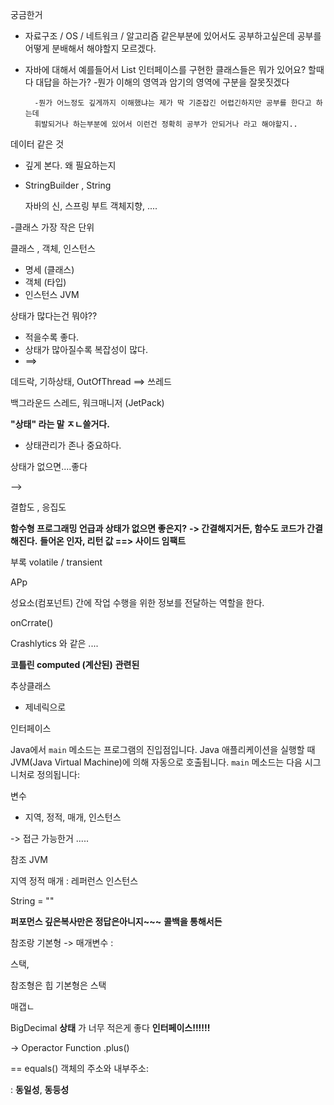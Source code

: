 궁금한거
- 자료구조 / OS / 네트워크 / 알고리즘 같은부분에 있어서도 공부하고싶은데 공부를 어떻게 분배해서 해야할지 모르겠다.

- 자바에 대해서 예를들어서  List 인터페이스를 구현한 클래스들은 뭐가 있어요? 할때 다 대답을 하는가?
		-뭔가 이해의 영역과 암기의 영역에 구분을 잘못짓겠다
		
		-뭔가 어느정도 깊게까지 이해했냐는 제가 딱 기준잡긴 어렵긴하지만 공부를 한다고 하는데
		휘발되거나 하는부분에 있어서 이런건 정확히 공부가 안되거나 라고 해야할지..


데이터 같은 것
- 깊게 본다. 왜 필요하는지




- StringBuilder , String
  
  자바의 신, 스프링 부트 객체지향, ....


-클래스
가장 작은 단위

클래스 , 객체, 인스턴스

- 명세 (클래스)
- 객체 (타입)
- 인스턴스 JVM 

상태가 많다는건 뭐야??
- 적을수록 좋다.
 - 상태가 많아질수록 복잡성이  많다.
 - ==>

데드락, 기하상태, OutOfThread ==> 쓰레드 

백그라운드 스레드, 워크매니저  (JetPack)





**"상태" 라는 말 ㅈㄴ쓸거다.**
- 상태관리가 존나 중요하다.

상태가 없으면....좋다

--> 

결합도 , 응집도


**함수형 프로그래밍 언급과 상태가 없으면 좋은지?**
**-> 간결해지거든, 함수도 코드가 간결해진다.**
**들어온 인자, 리턴 값 ==> 사이드 임팩트** 


부록
volatile / transient 



APp

성요소(컴포넌트) 간에 작업 수행을 위한 정보를 전달하는 역할을 한다.


onCrrate() 


Crashlytics 와 같은 ....


**코틀린 computed (계산된)**
**관련된** 

추상클래스
- 제네릭으로 

인터페이스


Java에서 `main` 메소드는 프로그램의 진입점입니다. Java 애플리케이션을 실행할 때 JVM(Java Virtual Machine)에 의해 자동으로 호출됩니다. `main` 메소드는 다음 시그니처로 정의됩니다:


변수
- 지역, 정적, 매개, 인스턴스

-> 접근 가능한거 .....


참조 JVM

지역
정적
매개 : 레퍼런스
인스턴스


String  = ""


**퍼포먼스 깊은복사만은 정답은아니지~~~**
**콜백을 통해서든** 

참조랑 기본형 
-> 매개변수 :  

스택, 

참조형은 힙 
기본형은 스택 



매갭ㄴ


BigDecimal
**상태** 가 너무 적은게 좋다
**인터페이스!!!!!!**


-> Operactor Function 
.plus()

== equals()
객체의 주소와 내부주소:

: **동일성**, **동등성**

